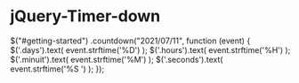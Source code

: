 # jQuery-Timer-down
$("#getting-started")
.countdown("2021/07/11", function (event) {
    $('.days').text(
        event.strftime('%D')
    );
    $('.hours').text(
            event.strftime('%H')
        );
    $('.minuit').text(
            event.strftime('%M')
        );
    $('.seconds').text(
            event.strftime('%S ')
        );
});
